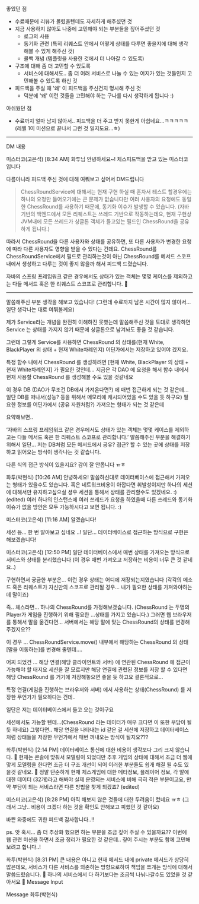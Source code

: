 좋았던 점

- 수료때문에 리뷰가 몰렸을텐데도 자세하게 해주셨던 것
- 지금 사용하지 않아도 나중에 고민해야 되는 부분들을 짚어주셨던 것
    - 로그의 사용
    - 동기화 관련 (특히 리퀘스트 안에서 어떻게 상태를 다루면 좋을지에 대해 생각해볼 수 있게 해주신 것)
    - 콜백 개념 (템플릿을 사용한 것에서 더 나아갈 수 있도록)
- 구조에 대해 좀 더 고민할 수 있도록
    - 서비스에 대해서도.. 좀 더 여러 서비스로 나눌 수 있는 여지가 있는 것들인지 고민해볼 수 있도록 하신 것
- 피드백을 주실 때 '왜' 이 피드백을 주신건지 명시해 주신 것
    - 덕분에 '왜' 이런 것들을 고민해야 하는 구나를 다시 생각하게 됩니다 :)

아쉬웠던 점

- 수료까지 얼마 남지 않아서.. 피드백을 더 주고 받지 못한게 아쉽네요...ㅋㅋㅋㅋㅋ (레벨 1이 미션으로 끝나서 그런 것 일지도요...ㅎ)

-------------------
DM 내용

미스터코(고은석) [8:34 AM]
화투님 안녕하세요~!
체스피드백을 받고 있는 미스터코입니다

다름아니라 피드백 주신 것에 대해 여쭤보고 싶어서 DM드립니다

> ChessRoundService에 대해서는 현재 구현 하실 때 혼자서 테스트 할경우에는 하나의 요청만 들어오기에는 큰 문제가 없습니다만
여러 사용자의 요청에도 동일한 ChessRound를 사용하기 때문에, 동기화 이슈가 발생할 수 있습니다.
(자바 기반의 백엔드에서 모든 리퀘스트는 쓰레드 기반으로 작동하는데요, 현재 구현상 JVM내에 모든 쓰레드가 싱글톤 객체가 들고있는 필드인 ChessRound을 공유하게 됩니다.)

따라서 ChessRound을 다른 사용자와 상태를 공유하면, 또 다른 사용자가 변경한 요청에 따라 다른 사용자도 영향을 받을 수 있다는 건데요.
ChessRound를 ChessRoundService에서 필드로 관리하는것이 아닌 ChessRound를 메서드 스코프 내에서 생성하고 다루는 것이 좋지 않을까 해서 피드백 드렸습니다.

자바의 스프링 프레임워크 같은 경우에서도 상태가 있는 객체는 몇몇 케이스를 제외하고는 다들 메서드 혹은 한 리퀘스트 스코프로 관리합니다. :slightly_smiling_face:

---

말씀해주신 부분 생각을 해보고 있습니다! (그런데 수료까지 남은 시간이 많지 않아서… 일단 생각나는 대로 여쭤볼께요)

제가 Service라는 개념을 완전히 이해하진 못했는데
말씀해주신 것을 토대로 생각하면 Service 는 상태를 가지지 않기 때문에 싱글톤으로 남겨놔도 좋을 것 같습니다.

그런데 그렇게 Service를 사용하면 ChessRound 의 상태를(현재 White, BlackPlayer 의 상태 + 현재 White차례인지) 어딘가에서는 저장하고 있어야 겠지요.

특정 함수 내에서 ChessRound 를 생성하려면 [현재 White, BlackPlayer 의 상태 + 현재 White차례인지] 가 필요한 것인데…
지금은 각 DAO 에 요청을 해서
함수 내에서 현재 사용할 ChessRound 를 생성해볼 수도 있을 것같네요

이 경우 DB (DAO가 무조건 DB에서 가져온다면?) 에 매번 접근하게 되는 것 같은데…
일단 DB를 떠나서(성능? 등을 위해서 메모리에 캐시되어있을 수도 있을 듯 하구요) 필요한 정보를 어딘가에서 (공유 자원처럼?) 가져오는 형태가 되는 것 같은데

요약해보면..

‘자바의 스프링 프레임워크 같은 경우에서도 상태가 있는 객체는 몇몇 케이스를 제외하고는 다들 메서드 혹은 한 리퀘스트 스코프로 관리합니다.’
말씀해주신 부분을 해결하기 위해서 일단… 저는 DB처럼 모든 메서드에서 공유? 접근? 할 수 있는 곳에 상태를 저장하고 읽어오는 방식이 생각나는 것 같습니다.

다른 식의 접근 방식이 있을지요?
감이 잘 안옵니다 ㅠㅎ

화투(박현식) [10:26 AM]
안녕하세요! 말씀하신대로 데이터베이스에 접근해서 가져오는 형태가 있을수도 있습니다.
혹은 네트워크비용이 아깝다면 휘발성이지만 하나의 세션에 대해서만 유지하고싶으실 셩우 세션을 통해서 상태를 관리할수도 있겠네요. :) (edited)
여러 하나의 인스턴스에 여러 쓰레드가 요청을 하였을때 다른 쓰레드와 동기화 이슈가 없을 방안은 모두 가능하시다고 보면 됩니다. :)

미스터코(고은석) [11:16 AM]
알겠습니다!

세션 등… 한 번 알아보고 싶네요 ..!
일단… 데이터베이스로 접근하는 방식으로 구현은 해보겠습니다!

미스터코(고은석) [12:50 PM]
일단 데이터베이스에서 매번 상태를 가져오는 방식으로 서비스와 상태를 분리했습니다 (이 경우 매번 가져오고 저장하는 비용이 너무 큰 것 같네요..)

구현하면서 궁금한 부분은… 이런 경우 상태는 어디에 저장되는지였습니다 (각각의 메소드 혹은 리퀘스트가 자신만의 스코프로 관리될 경우… 내가 필요한 상태를 가져와야하는데 말이죠)

즉.. 체스라면… 하나의 ChessRound를 가정해보겠습니다. (ChessRound 는 두명의 Player가 게임을 진행하기 위해 필요한 …상태를 가지고 있습니다.)
그러면 웹 브라우저를 통해서 말을 옮긴다면…
서버에서는 해당 말에 맞는 ChessRound의 상태를 변경해 주겠지요??

이 경우 … ChessRoundService.move() 내부에서 해당하는 ChessRound 의 상태[말을 이동하는]를 변경해 줄텐데….

어찌 되었건 … 해당 연결(해당 클라이언트와 서버) 에 연관된 ChessRound 에 접근이 가능해야 할 태지요
세션을 잘 모르지만 해당 연결에 관련된 정보를 저장 할 수 있다면
해당 ChessRound 를 거기에 저장해놓으면 좋을 듯 하고요
결론적으로…

특정 연결(게임을 진행하는 브라우저와 서버) 에서 사용하는 상태(ChessRound) 를 저장한 무언가가 필요하다는 건데..

일단은 저는 데이터베이스에서 들고 오는 것이구요

세션에서도 가능할 텐데…(ChessRound 라는 데이터가 매우 크다면 이 또한 부담이 될 듯 하네요)
그렇다면.. 해당 연결을 나타내는 id 같은 걸 세션에 저장하고
데이터베이스처럼 상태들을 저장한 무언가에서 매번 꺼내오는 방식이 될지요???

화투(박현식) [2:14 PM]
데이터베이스 통신에 대한 비용이 생각보다 그리 크지 않습니다. :slightly_smiling_face:
현재는 콘솔에 맞춰서 모델링이 되었디만 추후 게임의 상태에 대해서 조금 더 웹에 맞게 모델링을 한다면 조금 더 구조 개선이 되어 이러한 부분들도 쉽개 해결 될 수도 있을것 같네요. :slightly_smiling_face:
정말 단순하게 현재 체스게임에 대한 메타정보, 플레이어 정보, 각 말에 대한 데이터 (32개)라고 해봐야 실제 운영되는 서비스에 비해 극히 적은 부분이고요,
만약 부담이 되는 서비스라면 다른 방법을 찾게 되겠죠? (edited)

미스터코(고은석) [8:28 PM]
아직 해보지 않은 것들에 대한 두려움이 컸네요 ㅠㅎ (그래서 그냥.. 비용이 크겠다 하는 것을 확인도 안해보고 피했던 것 같아요)

바쁜 와중에도 귀한 피드백 감사합니다..!!

ps. 앗 혹시… 좀 더 추상화 했으면 하는 부분을 조금 짚어 주실 수 있을까요?? 이번에 웹 관련 미션을 하면서 조금 정리가 필요한 것 같은데.. 짚어 주시는 부분도 함께 고민해보려고 합니다..!

화투(박현식) [8:31 PM]
큰 내용은 아니고 현재 메서드 내에 private 메서드가 상당히 많은데요,
서비스가 다른 서비스를 의존하는 방향으로하여 책임을 쪼개는 방식에 대해서 말씀드렸습니다. :slightly_smiling_face:
하나의 서비스에서 다 하기보다는 조금씩 나눠나갈수도 있었을 것 같아서요 :slightly_smiling_face:
Message Input

Message 화투(박현식)